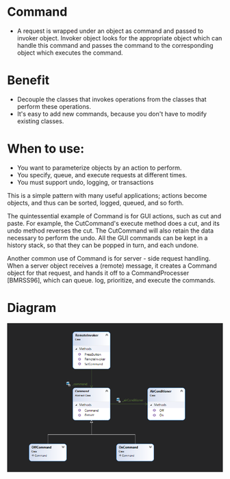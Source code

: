 # Command
- A request is wrapped under an object as command and passed to invoker object. Invoker object looks for the appropriate object which can handle this command 
  and passes the command to the corresponding object which executes the command.
  
# Benefit
- Decouple the classes that invokes operations from the classes that perform these operations.
- It's easy to add new commands, because you don't have to modify existing classes.

# When to use: 
- You want to parameterize objects by an action to perform.
- You specify, queue, and execute requests at different times.
- You must support undo, logging, or transactions

This is a simple pattern with many useful applications; actions become objects, and thus can be sorted, logged, queued, and so forth. 

The quintessential example of Command is for GUI actions, such as cut and paste. For example, the CutCommand's execute method does a cut, and its undo method reverses the cut. The CutCommand will also retain the data necessary to perform the undo. All the GUI commands can be kept in a history stack, so that they can be popped in turn, and each undone.

Another common use of Command is for server - side request handling. When a server object receives a (remote) message, it creates a Command object for that request, and hands it off to a CommandProcesser [BMRSS96], which can queue. log, prioritize, and execute the commands.

# Diagram

![ChainOfReponsibilityDesignPattern](https://github.com/nghianguyendev/design-pattern/blob/master/BehavioralDesignPattern/Command/Command.png?raw=true)
